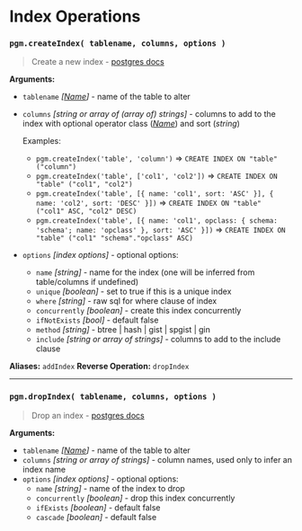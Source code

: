 # Index Operations

### `pgm.createIndex( tablename, columns, options )`

> Create a new index - [postgres docs](http://www.postgresql.org/docs/current/static/sql-createindex.html)

**Arguments:**

- `tablename` _[[Name](migrations.md#type)]_ - name of the table to alter
- `columns` _[string or array of (array of) strings]_ - columns to add to the index with optional operator class (_[Name](migrations.md#type)_) and sort (_string_)

  Examples:

  - `pgm.createIndex('table', 'column')` => `CREATE INDEX ON "table" ("column")`
  - `pgm.createIndex('table', ['col1', 'col2'])` => `CREATE INDEX ON "table" ("col1", "col2")`
  - `pgm.createIndex('table', [{ name: 'col1', sort: 'ASC' }], { name: 'col2', sort: 'DESC' }])` => `CREATE INDEX ON "table" ("col1" ASC, "col2" DESC)`
  - `pgm.createIndex('table', [{ name: 'col1', opclass: { schema: 'schema'; name: 'opclass' }, sort: 'ASC' }])` => `CREATE INDEX ON "table" ("col1" "schema"."opclass" ASC)`

- `options` _[index options]_ - optional options:
  - `name` _[string]_ - name for the index (one will be inferred from table/columns if undefined)
  - `unique` _[boolean]_ - set to true if this is a unique index
  - `where` _[string]_ - raw sql for where clause of index
  - `concurrently` _[boolean]_ - create this index concurrently
  - `ifNotExists` _[bool]_ - default false
  - `method` _[string]_ - btree | hash | gist | spgist | gin
  - `include` _[string or array of strings]_ - columns to add to the include clause

**Aliases:** `addIndex`
**Reverse Operation:** `dropIndex`

---

### `pgm.dropIndex( tablename, columns, options )`

> Drop an index - [postgres docs](http://www.postgresql.org/docs/current/static/sql-dropindex.html)

**Arguments:**

- `tablename` _[[Name](migrations.md#type)]_ - name of the table to alter
- `columns` _[string or array of strings]_ - column names, used only to infer an index name
- `options` _[index options]_ - optional options:
  - `name` _[string]_ - name of the index to drop
  - `concurrently` _[boolean]_ - drop this index concurrently
  - `ifExists` _[boolean]_ - default false
  - `cascade` _[boolean]_ - default false
